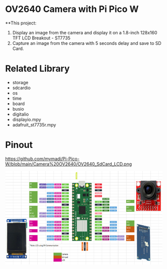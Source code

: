 # OV2640 Camera with Pi Pico W

**This project:
1) Display an image from the camera and display it on a 1.8-inch 128x160 TFT LCD Breakout - ST7735
2) Capture an image from the camera with 5 seconds delay and save to SD Card.

# Related Library
- storage
- sdcardio
- os
- time
- board
- busio
- digitalio
- displayio.mpy
- adafruit_st7735r.mpy

# Pinout
https://github.com/mymadi/Pi-Pico-W/blob/main/Camera%20OV2640/OV2640_SdCard_LCD.png

<img src="https://github.com/mymadi/Pi-Pico-W/blob/main/Camera%20OV2640/OV2640_SdCard_LCD.png" width="600" height="300" alt="Pinout">
